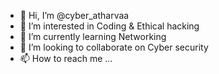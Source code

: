 - 👋 Hi, I’m @cyber_atharvaa
- 👀 I’m interested in Coding & Ethical hacking
- 🌱 I’m currently learning Networking
- 💞️ I’m looking to collaborate on Cyber security
- 📫 How to reach me ...

<!---
HackerAtharvaSutar/HackerAtharvaSutar is a ✨ special ✨ repository because its `README.md` (this file) appears on your GitHub profile.
You can click the Preview link to take a look at your changes.
--->

